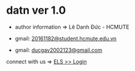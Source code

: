# datn ver 1.0
- author information => Lê Danh Đức - HCMUTE

- gmail: 20161182@student.hcmute.edu.vn

- gmail: ducgav2002123@gmail.com

connect with us => [ELS >> Login](https://ledanhduc.github.io/doan3/login)

